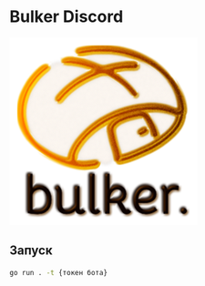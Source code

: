 # Bulker Discord

![Bulker Logo](./docs/img/bulker_new_highlighted.png)

## Запуск

```sh
go run . -t {токен бота}
```
